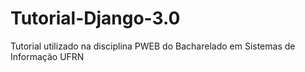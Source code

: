 # Tutorial-Django-3.0
Tutorial utilizado na disciplina PWEB do Bacharelado em Sistemas de Informação UFRN
